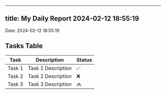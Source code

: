 
---
title: My Daily Report 2024-02-12 18:55:19
---

Date: 2024-02-12 18:55:19

## Tasks Table

| Task | Description | Status |
|------|-------------|--------|
| Task 1 | Task 1 Description | ✅ |
| Task 2 | Task 2 Description | ❌ |
| Task 3 | Task 3 Description | 🔜 |
